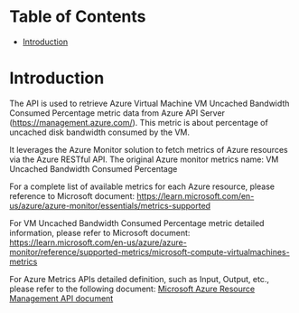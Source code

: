 # Table of Contents
- [Introduction](#introduction)


# Introduction <a name="introduction"></a>
The API is used to retrieve Azure Virtual Machine VM Uncached Bandwidth Consumed Percentage metric data from Azure API Server (https://management.azure.com/). This metric is about percentage of uncached disk bandwidth consumed by the VM.



It leverages the Azure Monitor solution to fetch metrics of Azure resources via the Azure RESTful API. The original Azure monitor metrics name: VM Uncached Bandwidth Consumed Percentage



For a complete list of available metrics for each Azure resource, please reference to Microsoft document: https://learn.microsoft.com/en-us/azure/azure-monitor/essentials/metrics-supported 

For VM Uncached Bandwidth Consumed Percentage metric detailed information, please refer to Microsoft document: https://learn.microsoft.com/en-us/azure/azure-monitor/reference/supported-metrics/microsoft-compute-virtualmachines-metrics

For Azure Metrics APIs detailed definition, such as Input, Output, etc., please refer to the following document:
[Microsoft Azure Resource Management API document](https://learn.microsoft.com/en-us/rest/api/monitor/metrics/list?view=rest-monitor-2023-10-01&tabs=HTTP)
